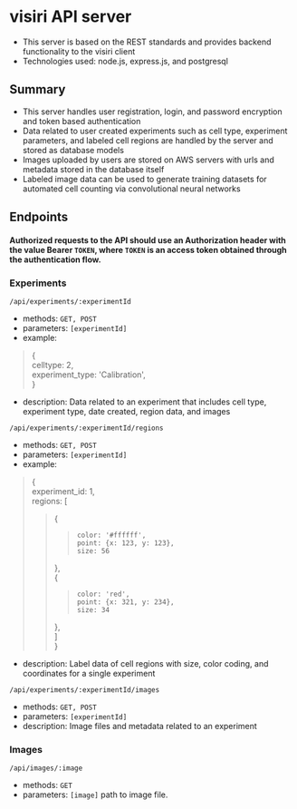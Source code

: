 # visiri API server
- This server is based on the REST standards and provides backend functionality to the visiri client
- Technologies used: node.js, express.js, and postgresql
## Summary
- This server handles user registration, login, and password encryption and token based authentication
- Data related to user created experiments such as cell type, experiment parameters, and labeled cell regions are handled by the server and stored as database models
- Images uploaded by users are stored on AWS servers with urls and metadata stored in the database itself
- Labeled image data can be used to generate training datasets for automated cell counting via convolutional neural networks

## Endpoints

#### Authorized requests to the API should use an Authorization header with the value Bearer `TOKEN`, where `TOKEN` is an access token obtained through the authentication flow.
  
### Experiments  
`/api/experiments/:experimentId`  
- methods: `GET, POST`  
- parameters: `[experimentId]`  
- example:  
> {  
>  celltype: 2,  
>  experiment_type: 'Calibration',  
> }  

- description: Data related to an experiment that includes cell type, experiment type, date created, region data, and images  
  
`/api/experiments/:experimentId/regions`  
- methods: `GET, POST`  
- parameters: `[experimentId]`  
- example:  
> {  
>  experiment_id: 1,  
>  regions: \[  
>>    {  
>>>     color: '#ffffff',  
>>>     point: {x: 123, y: 123},  
>>>     size: 56  
>>    },  
>>    {  
>>>     color: 'red',  
>>>     point: {x: 321, y: 234},  
>>>     size: 34  
>>    },  
>  ]  
> }  
- description: Label data of cell regions with size, color coding, and coordinates for a single experiment  
  
`/api/experiments/:experimentId/images`  
- methods: `GET, POST`  
- parameters: `[experimentId]`  
- description: Image files and metadata related to an experiment  
  
### Images  
`/api/images/:image`  
- methods: `GET`  
- parameters: `[image]` path to image file.  
  
